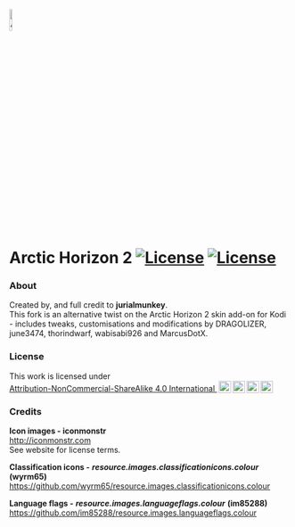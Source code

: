 <img alt="Arctic Horizon 2 Icon/Logo" src="https://user-images.githubusercontent.com/25308771/235717954-fdb184f2-949e-4f24-841c-bbeaa837eea5.png" height=10% width=10%>

# Arctic Horizon 2 [![License](https://img.shields.io/badge/License-GPLv3-blue)](https://github.com/jurialmunkey/skin.arctic.horizon.2/blob/master/LICENSE.txt) [![License](https://img.shields.io/badge/license-CC--NC--SA%204.0-green)](http://creativecommons.org/licenses/by-nc-sa/4.0/?ref=chooser-v1)

### About

Created by, and full credit to **jurialmunkey**.\
This fork is an alternative twist on the Arctic Horizon 2 skin add-on for Kodi - includes tweaks, customisations and modifications by DRAGOLIZER, june3474, thorindwarf, wabisabi926 and MarcusDotX.

### License

<p xmlns:cc="http://creativecommons.org/ns#" >This work is licensed under <a href="http://creativecommons.org/licenses/by-nc-sa/4.0/?ref=chooser-v1" target="_blank" rel="license noopener noreferrer" style="display:inline-block;">Attribution-NonCommercial-ShareAlike 4.0 International <img style="height:22px!important;margin-left:3px;vertical-align:text-bottom;" src="https://mirrors.creativecommons.org/presskit/icons/cc.svg?ref=chooser-v1"><img style="height:22px!important;margin-left:3px;vertical-align:text-bottom;" src="https://mirrors.creativecommons.org/presskit/icons/by.svg?ref=chooser-v1"><img style="height:22px!important;margin-left:3px;vertical-align:text-bottom;" src="https://mirrors.creativecommons.org/presskit/icons/nc.svg?ref=chooser-v1"><img style="height:22px!important;margin-left:3px;vertical-align:text-bottom;" src="https://mirrors.creativecommons.org/presskit/icons/sa.svg?ref=chooser-v1"></a></p>

### Credits

**Icon images - iconmonstr**\
http://iconmonstr.com \
See website for license terms.

**Classification icons -** ***resource.images.classificationicons.colour*** **(wyrm65)**\
https://github.com/wyrm65/resource.images.classificationicons.colour

**Language flags -** ***resource.images.languageflags.colour*** **(im85288)**\
https://github.com/im85288/resource.images.languageflags.colour
